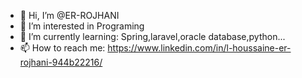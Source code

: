 - 👋 Hi, I’m @ER-ROJHANI
- 👀 I’m interested in Programing
- 🌱 I’m currently learning: Spring,laravel,oracle database,python...
- 📫 How to reach me: https://www.linkedin.com/in/l-houssaine-er-rojhani-944b22216/

